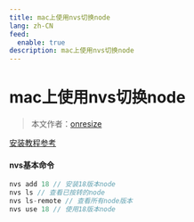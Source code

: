 ```yaml
---
title: mac上使用nvs切换node
lang: zh-CN
feed:
  enable: true
description: mac上使用nvs切换node
---
```


# mac上使用nvs切换node

> 本文作者：[onresize](https://github.com/onresize)

[安装教程参考](https://www.midwayjs.org/docs/how_to_install_nodejs)

#### nvs基本命令

```js
nvs add 18 // 安装18版本node
nvs ls // 查看已按转的node
nvs ls-remote // 查看所有node版本
nvs use 18 // 使用18版本node 
```

